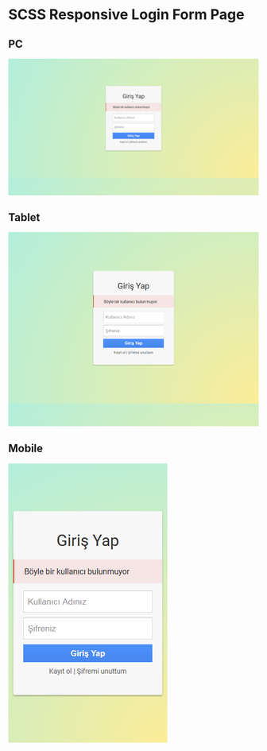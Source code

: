 # SCSS  Responsive Login Form Page


## PC
[![PC - Responsive -  Login Page CSS](https://raw.githubusercontent.com/ahmettashan/SCSS_LoginForm/master/Screenshot-2.png "PC - Responsive -  Login Page CSS")](#pc)

## Tablet
[![Tablet - Responsive -  Login Page CSS](https://raw.githubusercontent.com/ahmettashan/SCSS_LoginForm/master/Screenshot-1.png "Tablet - Responsive -  Login Page CSS")](#tablet)

## Mobile
[![Mobile - Responsive - Login Page CSS](https://raw.githubusercontent.com/ahmettashan/SCSS_LoginForm/master/Screenshot-3.png "Mobile - Responsive - Login Page CSS")](#mobile)
